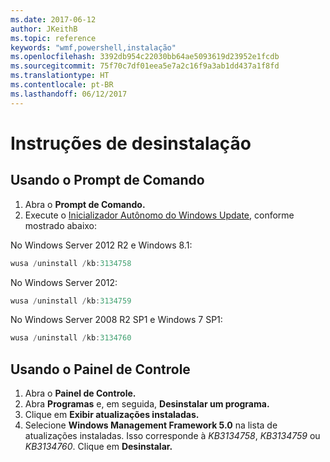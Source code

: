 ```yaml
---
ms.date: 2017-06-12
author: JKeithB
ms.topic: reference
keywords: "wmf,powershell,instalação"
ms.openlocfilehash: 3392db954c22030bb64ae5093619d23952e1fcdb
ms.sourcegitcommit: 75f70c7df01eea5e7a2c16f9a3ab1dd437a1f8fd
ms.translationtype: HT
ms.contentlocale: pt-BR
ms.lasthandoff: 06/12/2017
---
```

<a id="uninstallation-instructions" class="xliff"></a>
# Instruções de desinstalação

<a id="using-command-prompt" class="xliff"></a>
## Usando o Prompt de Comando
1.  Abra o **Prompt de Comando.**
2.  Execute o [Inicializador Autônomo do Windows Update](https://support.microsoft.com/en-us/kb/934307), conforme mostrado abaixo:

No Windows Server 2012 R2 e Windows 8.1:
```powershell
wusa /uninstall /kb:3134758
```
No Windows Server 2012:
```powershell
wusa /uninstall /kb:3134759
```
No Windows Server 2008 R2 SP1 e Windows 7 SP1:
```powershell
wusa /uninstall /kb:3134760
```

<a id="using-control-panel" class="xliff"></a>
## Usando o Painel de Controle
1.  Abra o **Painel de Controle.**
2.  Abra **Programas** e, em seguida, **Desinstalar um programa.**
3.  Clique em **Exibir atualizações instaladas.**
4.  Selecione **Windows Management Framework 5.0** na lista de atualizações instaladas. Isso corresponde à *KB3134758*, *KB3134759* ou *KB3134760*. Clique em **Desinstalar.**

